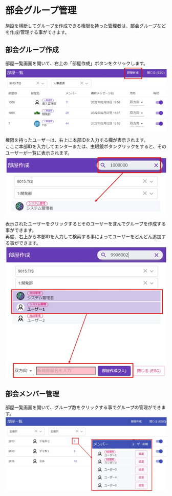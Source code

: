 # 部会グループ管理

施設を横断してグループを作成できる権限を持った[管理者](admin.md)は、部会グループなどを作成/管理する事ができます。

## 部会グループ作成
部屋一覧画面を開いて、右上の「部屋作成」ボタンをクリックします。
![Screenshot](img/bukai1.jpg)  

権限を持ったユーザーは、右上に本部IDを入力する欄が表示されます。  
ここに本部IDを入力してエンターまたは、虫眼鏡ボタンクリックをすると、そのユーザーが一覧に表示されます。  
![Screenshot](img/bukai2.jpg)  

表示されたユーザーをクリックするとそのユーザーを含んでグループを作成する事ができます。  
再度、右上から本部IDを入力して検索する事によってユーザーをどんどん追加する事ができます。  
![Screenshot](img/bukai3.jpg)  

## 部会メンバー管理

部屋一覧画面を開いて、グループ数をクリックする事でグループの管理ができます。  
![Screenshot](img/bukai4.jpg)  
